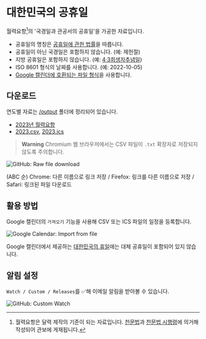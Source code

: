 # 대한민국의 공휴일

월력요항[^1]의 '국경일과 관공서의 공휴일'을 가공한 자료입니다.

- 공휴일의 명칭은 [공휴일에 관한 법률](https://www.law.go.kr/LSW//lsInfoP.do?lsiSeq=233829)을 따릅니다.
- 공휴일이 아닌 국경일은 포함하지 않습니다. (예: 제헌절)
- 지방 공휴일은 포함하지 않습니다. (예: [4·3희생자추념일](https://www.law.go.kr/LSW/ordinInfoP.do?ordinSeq=1342242))
- ISO 8601 형식의 날짜를 사용합니다. (예: 2022-10-05)
- [Google 캘린더에 호환되는 파일 형식](https://support.google.com/calendar/answer/37118?hl=ko)을 사용합니다.

## 다운로드

연도별 자료는 [/output](output) 폴더에 정리되어 있습니다.

- [2023년 월력요항](<https://gwanbo.go.kr/ezpdf/customLayout.jsp?contentId=I0000000000000001654753565985000&tocId=I0000000000000001653980856205000&isTocOrder=N&name=%25EA%25B3%25BC%25ED%2595%2599%25EA%25B8%25B0%25EC%2588%25A0%25EC%25A0%2595%25EB%25B3%25B4%25ED%2586%25B5%25EC%258B%25A0%25EB%25B6%2580%25EA%25B3%25B5%25EA%25B3%25A0%25EC%25A0%259C2022-0621%25ED%2598%25B8(2023%25EB%2585%2584%25EC%259B%2594%25EB%25A0%25A5%25EC%259A%2594%25ED%2595%25AD)>)
- [2023.csv](output/2023.csv), [2023.ics](output/2023.ics)

> **Warning**
> Chromium 웹 브라우저에서는 CSV 파일이 `.txt` 확장자로 저장되지 않도록 주의합니다.

![GitHub: Raw file download](https://user-images.githubusercontent.com/47051820/194198757-b9160ea1-32f5-4ca3-956f-3c7700ad477a.png)

(ABC 순) Chrome: 다른 이름으로 링크 저장 / Firefox: 링크를 다른 이름으로 저장 / Safari: 링크된 파일 다운로드

## 활용 방법

Google 캘린더의 `가져오기` 기능을 사용해 CSV 또는 ICS 파일의 일정을 등록합니다.

![Google Calendar: Import from file](https://user-images.githubusercontent.com/47051820/193986668-6367b034-3523-48c0-b253-0453638068bd.png)

Google 캘린더에서 제공하는 [대한민국의 휴일](https://calendar.google.com/calendar/embed?src=ko.south_korea%23holiday%40group.v.calendar.google.com&ctz=Asia%2FSeoul)에는 대체 공휴일이 포함되어 있지 않습니다.

## 알림 설정

`Watch / Custom / Releases`를 ✅해 이메일 알림을 받아볼 수 있습니다.

![GitHub: Custom Watch](https://user-images.githubusercontent.com/47051820/193986661-2ca906de-0bcb-4756-a688-a93877931d79.png)

[^1]: 월력요항은 달력 제작의 기준이 되는 자료입니다. [천문법](https://www.law.go.kr/%EB%B2%95%EB%A0%B9/%EC%B2%9C%EB%AC%B8%EB%B2%95)과 [천문법 시행령](https://www.law.go.kr/%EB%B2%95%EB%A0%B9/%EC%B2%9C%EB%AC%B8%EB%B2%95%20%EC%8B%9C%ED%96%89%EB%A0%B9)에 의거해 작성되어 관보에 게재됩니다.
